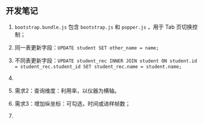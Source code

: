 ## 开发笔记

1. `bootstrap.bundle.js` 包含 `bootstrap.js` 和 `popper.js` ，用于 Tab 页切换控制；
2. 同一表更新字段：`UPDATE student SET other_name = name;` 
3. 不同表更新字段：`UPDATE student_rec INNER JOIN student ON student.id = student_rec.student_id SET student_rec.name = student.name;` 



1. 
2. 需求2：查询维度：利用率，以仪器为横轴。
3. 需求3：增加纵坐标：可勾选，时间或进样帧数；
4. 